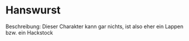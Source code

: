 # Hanswurst 
Beschreibung:
Dieser Charakter kann gar nichts, ist also eher ein Lappen 
bzw. ein Hackstock
